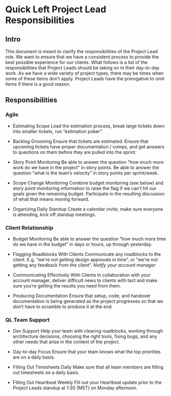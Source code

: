 # Quick Left Project Lead Responsibilities

## Intro

This document is meant to clarify the responsibilities of the Project Lead role. We want to ensure that we have a consistent process to provide the best possible experience for our clients. What follows is a list of the responsibilities that Project Leads should be taking on in their day-to-day work. As we have a wide variety of project types, there may be times when some of these items don’t apply. Project Leads have the prerogative to omit items if there is a good reason.

## Responsibilities

### Agile

- Estimating Scope
Lead the estimation process, break large tickets down into smaller tickets, run “estimation poker”.

- Backlog Grooming
Ensure that tickets are estimated. Ensure that upcoming tickets have proper documentation / comps, and get answers to questions on them before they are pulled into the sprint.

- Story Point Monitoring
Be able to answer the question “how much more work do we have in the project” in story points. Be able to answer the question “what is the team’s velocity” in story points per sprint/week.

- Scope Change Monitoring
Combine budget monitoring (see below) and story point monitoring information to raise the flag if we can’t hit our goals given the remaining budget. Participate in the resulting discussion of what that means moving forward.

- Organizing Daily Standup
Create a calendar invite, make sure everyone is attending, kick off standup meetings.

### Client Relationship

- Budget Monitoring
Be able to answer the question “how much more time do we have in the budget” in days or hours, up through yesterday.

- Flagging Roadblocks With Clients
Communicate any roadblocks to the client. E.g. “we're not getting design approvals in time”, or “we're not getting any feedback from the client”.
*Notify your account manager*

- Communicating Effectively With Clients
In collaboration with your account manager, deliver difficult news to clients with tact and make sure you’re getting the results you need from them.

- Producing Documentation
Ensure that setup, code, and handover documentation is being generated as the project progresses so that we don’t have to scramble to produce it at the end.

### QL Team Support

- Dev Support
Help your team with clearing roadblocks, working through architecture decisions, choosing the right tools, fixing bugs, and any other needs that arise in the context of the project.

- Day-to-day Focus
Ensure that your team knows what the top priorities are on a daily basis.

- Filling Out Timesheets Daily
Make sure that all team members are filling out timesheets on a daily basis.

- Filling Out Heartbeat Weekly
Fill out your Heartbeat update prior to the Project Leads standup at 1:30 (MST) on Monday afternoon.

